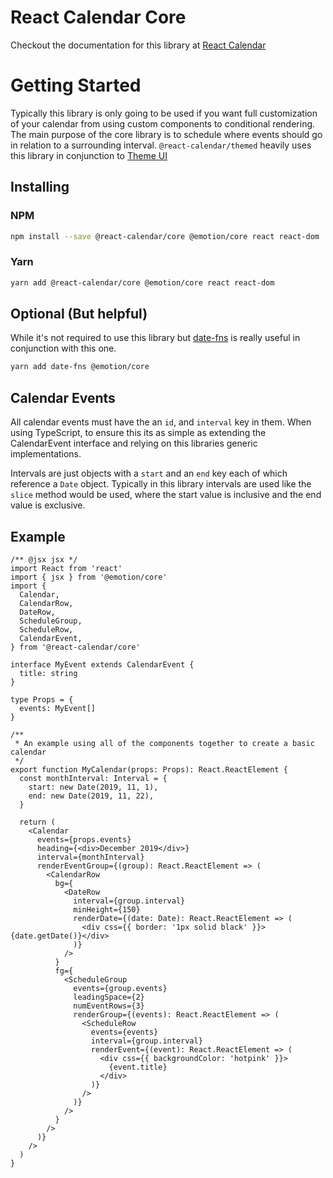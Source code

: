 # React Calendar Core

Checkout the documentation for this library at [React Calendar](https://joshrasmussen.gitlab.io/react-calendar)

# Getting Started 

Typically this library is only going to be used if you want full customization of your calendar from 
using custom components to conditional rendering. The main purpose of the core library is to 
schedule where events should go in relation to a surrounding interval. `@react-calendar/themed` heavily uses 
this library in conjunction to [Theme UI](https://theme-ui.com)

## Installing 

### NPM 

```bash 
npm install --save @react-calendar/core @emotion/core react react-dom
```

### Yarn

```bash
yarn add @react-calendar/core @emotion/core react react-dom
```

## Optional (But helpful)

While it's not required to use this library but [date-fns](https://date-fns.org/) 
is really useful in conjunction with this one. 

```bash
yarn add date-fns @emotion/core
```

## Calendar Events 

All calendar events must have the an `id`, and `interval` key in them. When using TypeScript, to ensure this
its as simple as extending the CalendarEvent interface and relying on this libraries generic implementations.

Intervals are just objects with a `start` and an `end` key each of which reference a `Date` object. Typically in this
library intervals are used like the `slice` method would be used, where the start value is inclusive and the end value 
is exclusive. 

## Example 

```tsx dark
/** @jsx jsx */
import React from 'react'
import { jsx } from '@emotion/core'
import {
  Calendar,
  CalendarRow,
  DateRow,
  ScheduleGroup,
  ScheduleRow,
  CalendarEvent,
} from '@react-calendar/core'

interface MyEvent extends CalendarEvent {
  title: string
}

type Props = {
  events: MyEvent[]
}

/**
 * An example using all of the components together to create a basic calendar
 */
export function MyCalendar(props: Props): React.ReactElement {
  const monthInterval: Interval = {
    start: new Date(2019, 11, 1),
    end: new Date(2019, 11, 22),
  }

  return (
    <Calendar
      events={props.events}
      heading={<div>December 2019</div>}
      interval={monthInterval}
      renderEventGroup={(group): React.ReactElement => (
        <CalendarRow
          bg={
            <DateRow
              interval={group.interval}
              minHeight={150}
              renderDate={(date: Date): React.ReactElement => (
                <div css={{ border: '1px solid black' }}>{date.getDate()}</div>
              )}
            />
          }
          fg={
            <ScheduleGroup
              events={group.events}
              leadingSpace={2}
              numEventRows={3}
              renderGroup={(events): React.ReactElement => (
                <ScheduleRow
                  events={events}
                  interval={group.interval}
                  renderEvent={(event): React.ReactElement => (
                    <div css={{ backgroundColor: 'hotpink' }}>
                      {event.title}
                    </div>
                  )}
                />
              )}
            />
          }
        />
      )}
    />
  )
}
```